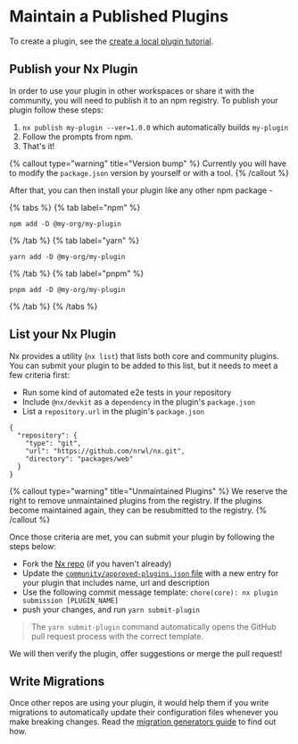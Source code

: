 # Maintain a Published Plugins

To create a plugin, see the [create a local plugin tutorial](/extending-nx/tutorials/create-plugin).

## Publish your Nx Plugin

In order to use your plugin in other workspaces or share it with the community, you will need to publish it to an npm registry. To publish your plugin follow these steps:

1. `nx publish my-plugin --ver=1.0.0` which automatically builds `my-plugin`
2. Follow the prompts from npm.
3. That's it!

{% callout type="warning" title="Version bump" %}
Currently you will have to modify the `package.json` version by yourself or with a tool.
{% /callout %}

After that, you can then install your plugin like any other npm package -

{% tabs %}
{% tab label="npm" %}

```shell
npm add -D @my-org/my-plugin
```

{% /tab %}
{% tab label="yarn" %}

```shell
yarn add -D @my-org/my-plugin
```

{% /tab %}
{% tab label="pnpm" %}

```shell
pnpm add -D @my-org/my-plugin
```

{% /tab %}
{% /tabs %}

## List your Nx Plugin

Nx provides a utility (`nx list`) that lists both core and community plugins. You can submit your plugin to be added to this list, but it needs to meet a few criteria first:

- Run some kind of automated e2e tests in your repository
- Include `@nx/devkit` as a `dependency` in the plugin's `package.json`
- List a `repository.url` in the plugin's `package.json`

```jsonc {% fileName="package.json" %}
{
  "repository": {
    "type": "git",
    "url": "https://github.com/nrwl/nx.git",
    "directory": "packages/web"
  }
}
```

{% callout type="warning" title="Unmaintained Plugins" %}
We reserve the right to remove unmaintained plugins from the registry. If the plugins become maintained again, they can be resubmitted to the registry.
{% /callout %}

Once those criteria are met, you can submit your plugin by following the steps below:

- Fork the [Nx repo](https://github.com/nrwl/nx/fork) (if you haven't already)
- Update the [`community/approved-plugins.json` file](https://github.com/nrwl/nx/blob/master/community/approved-plugins.json) with a new entry for your plugin that includes name, url and description
- Use the following commit message template: `chore(core): nx plugin submission [PLUGIN_NAME]`
- push your changes, and run `yarn submit-plugin`

> The `yarn submit-plugin` command automatically opens the GitHub pull request process with the correct template.

We will then verify the plugin, offer suggestions or merge the pull request!

## Write Migrations

Once other repos are using your plugin, it would help them if you write migrations to automatically update their configuration files whenever you make breaking changes. Read the [migration generators guide](/extending-nx/recipes/migration-generators) to find out how.
